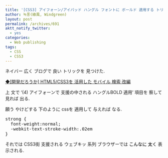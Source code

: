 ```yaml
---
title: '[CSS3] アイフォーン/アイパッド ハングル フォントに ボールド 適用する トリック'
author: 녹풍(綠風, Windgreen)
layout: post
permalink: /archives/691
aktt_notify_twitter:
  - yes
categories:
  - Web publishing
tags:
  - CSS
  - CSS3
---
```

ネイバー 広く ブログで 良い トリックを 見つけた.

<a target="_top" href="http://html.nhncorp.com/blog/42270" rel="bookmark">◆[開発だろうか] HTML5/CSS3を 活用した モバイル 検索 改編</a>

上 文で &#8216;(4) アイフォーンで 支援の中される ハングルBOLD 適用&#8217; 項目を 察して 見れば 出る.

願う やけどする 下のように cssを 適用して 与えれば なる.

<pre class="brush:css">strong {
  font-weight:normal;
  -webkit-text-stroke-width:.02em
}
</pre>

それでは CSS3街 支援される ウェブキッ 系列 ブラウザーでは <span style="-webkit-text-stroke-width:.02em">こんなに 太く</span> 表示される.